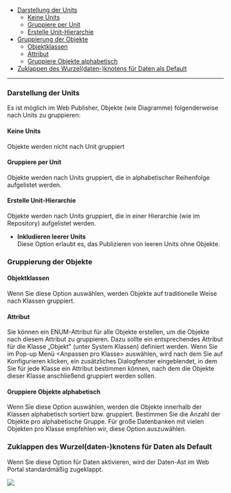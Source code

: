 -   [Darstellung der Units](#darstellung-der-units)
    -   [Keine Units](#keine-units)
    -   [Gruppiere per Unit](#gruppiere-per-unit)
    -   [Erstelle Unit-Hierarchie](#erstelle-unit-hierarchie)
-   [Gruppierung der Objekte](#gruppierung-der-objekte)
    -   [Objektklassen](#objektklassen)
    -   [Attribut](#attribut)
    -   [Gruppiere Objekte alphabetisch](#gruppiere-objekte-alphabetisch)
-   [Zuklappen des Wurzel(daten-)knotens für Daten als Default](#zuklappen-des-wurzel-daten-knotens-für-daten-als-default)

------------------------------------------------------------------------


### Darstellung der Units

Es ist möglich im Web Publisher, Objekte (wie Diagramme) folgenderweise
nach Units zu gruppieren:

#### Keine Units

Objekte werden nicht nach Unit gruppiert

#### Gruppiere per Unit

Objekte werden nach Units gruppiert, die in alphabetischer Reihenfolge
aufgelistet werden.

#### Erstelle Unit-Hierarchie

Objekte werden nach Units gruppiert, die in einer Hierarchie (wie im
Repository) aufgelistet werden.

-   **Inkludieren leerer Units**  
    Diese Option erlaubt es, das Publizieren von leeren Units ohne
    Objekte.

### Gruppierung der Objekte

#### Objektklassen

Wenn Sie diese Option auswählen, werden Objekte auf traditionelle Weise
nach Klassen gruppiert.

#### Attribut

Sie können ein ENUM-Attribut für alle Objekte erstellen, um die Objekte
nach diesem Attribut zu gruppieren. Dazu sollte ein entsprechendes
Attribut für die Klasse „Objekt" (unter System Klassen) definiert
werden. Wenn Sie im Pop-up Menü &lt;Anpassen pro Klasse&gt; auswählen,
wird nach dem Sie auf Konfigurieren klicken, ein zusätzliches
Dialogfenster eingeblendet, in dem Sie für jede Klasse ein Attribut
bestimmen können, nach dem die Objekte dieser Klasse anschließend
gruppiert werden sollen.

#### Gruppiere Objekte alphabetisch

Wenn Sie diese Option auswählen, werden die Objekte innerhalb der
Klassen alphabetisch sortiert bzw. gruppiert. Bestimmen Sie die Anzahl
der Objekte pro alphabetische Gruppe. Für große Datenbanken mit vielen
Objekten pro Klasse empfehlen wir, diese Option auszuwählen.

### Zuklappen des Wurzel(daten-)knotens für Daten als Default

Wenn Sie diese Option für Daten aktivieren, wird der Daten-Ast im Web
Portal standardmäßig zugeklappt.

![](//images.ctfassets.net/utx1h0gfm1om/5eLoEUTkViSg2IayqKIsME/6505e741ddb785d6affd7a3031c7de9b/1018441.png)

